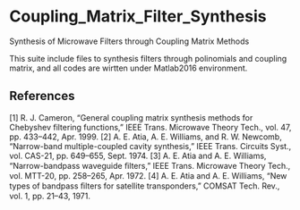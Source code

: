 # Coupling_Matrix_Filter_Synthesis
Synthesis of Microwave Filters through Coupling Matrix Methods

This suite include files to synthesis filters through polinomials and coupling matrix, 
and all codes are wirtten under Matlab2016 environment.

## References
[1] R. J. Cameron, “General coupling matrix synthesis methods for Chebyshev filtering functions,” 
IEEE Trans. Microwave Theory Tech., vol. 47, pp. 433–442, Apr. 1999. 
[2] A. E. Atia, A. E. Williams, and R. W. Newcomb, “Narrow-band multiple-coupled cavity synthesis,” 
IEEE Trans. Circuits Syst., vol. CAS-21, pp. 649–655, Sept. 1974. 
[3] A. E. Atia and A. E. Williams, “Narrow-bandpass waveguide ﬁlters,” 
IEEE Trans. Microwave Theory Tech., vol. MTT-20, pp. 258–265, Apr. 1972. 
[4] A. E. Atia and A. E. Williams, “New types of bandpass ﬁlters for satellite transponders,” 
COMSAT Tech. Rev., vol. 1, pp. 21–43, 1971. 
